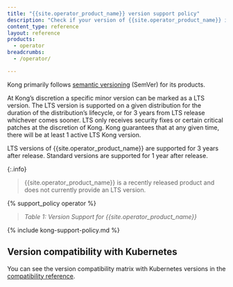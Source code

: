 ```yaml
---
title: "{{site.operator_product_name}} version support policy"
description: "Check if your version of {{site.operator_product_name}} is supported"
content_type: reference
layout: reference
products:
  - operator
breadcrumbs:
  - /operator/

---
```


Kong primarily follows [semantic versioning](https://semver.org/) (SemVer) for its products.

At Kong’s discretion a specific minor version can be marked as a LTS version. The LTS version is supported on a given distribution for the duration of the distribution’s lifecycle, or for 3 years from LTS release whichever comes sooner. LTS only receives security fixes or certain critical patches at the discretion of Kong. Kong guarantees that at any given time, there will be at least 1 active LTS Kong version.

LTS versions of {{site.operator_product_name}} are supported for 3 years after release. Standard versions are supported for 1 year after release.

{:.info}
> {{site.operator_product_name}} is a recently released product and does not currently provide an LTS version.

{% support_policy operator %}

> *Table 1: Version Support for {{site.operator_product_name}}*

{% include kong-support-policy.md %}

## Version compatibility with Kubernetes

You can see the version compatibility matrix with Kubernetes versions in the [compatibility reference](/operator/reference/version-compatibility/).
